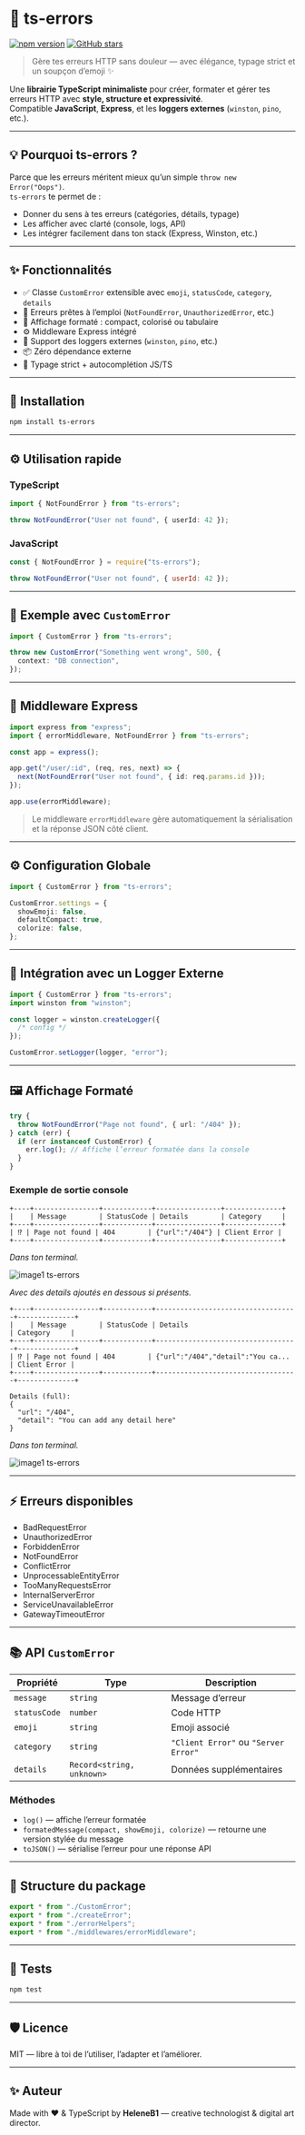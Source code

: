 # 🧱 ts-errors

[![npm version](https://img.shields.io/npm/v/ts-errors)](https://www.npmjs.com/package/ts-errors)
[![GitHub stars](https://img.shields.io/github/stars/Heleneb1/ts-errors?style=social)](https://github.com/Heleneb1/ts-errors)

> Gère tes erreurs HTTP sans douleur — avec élégance, typage strict et un soupçon d’emoji ✨

Une **librairie TypeScript minimaliste** pour créer, formater et gérer tes erreurs HTTP avec **style, structure et expressivité**.  
Compatible **JavaScript**, **Express**, et les **loggers externes** (`winston`, `pino`, etc.).

---

## 💡 Pourquoi ts-errors ?

Parce que les erreurs méritent mieux qu’un simple `throw new Error("Oops")`.  
`ts-errors` te permet de :

- Donner du sens à tes erreurs (catégories, détails, typage)
- Les afficher avec clarté (console, logs, API)
- Les intégrer facilement dans ton stack (Express, Winston, etc.)

---

## ✨ Fonctionnalités

- ✅ Classe `CustomError` extensible avec `emoji`, `statusCode`, `category`, `details`
- 🎯 Erreurs prêtes à l’emploi (`NotFoundError`, `UnauthorizedError`, etc.)
- 🎨 Affichage formaté : compact, colorisé ou tabulaire
- ⚙️ Middleware Express intégré
- 🔌 Support des loggers externes (`winston`, `pino`, etc.)
- 📦 Zéro dépendance externe
- 🧠 Typage strict + autocomplétion JS/TS

---

## 🚀 Installation

```bash
npm install ts-errors
```

---

## ⚙️ Utilisation rapide

### TypeScript

```ts
import { NotFoundError } from "ts-errors";

throw NotFoundError("User not found", { userId: 42 });
```

### JavaScript

```js
const { NotFoundError } = require("ts-errors");

throw NotFoundError("User not found", { userId: 42 });
```

---

## 🧩 Exemple avec `CustomError`

```ts
import { CustomError } from "ts-errors";

throw new CustomError("Something went wrong", 500, {
  context: "DB connection",
});
```

---

## 🧰 Middleware Express

```ts
import express from "express";
import { errorMiddleware, NotFoundError } from "ts-errors";

const app = express();

app.get("/user/:id", (req, res, next) => {
  next(NotFoundError("User not found", { id: req.params.id }));
});

app.use(errorMiddleware);
```

> Le middleware `errorMiddleware` gère automatiquement la sérialisation et la réponse JSON côté client.

---

## ⚙️ Configuration Globale

```ts
import { CustomError } from "ts-errors";

CustomError.settings = {
  showEmoji: false,
  defaultCompact: true,
  colorize: false,
};
```

---

## 🔌 Intégration avec un Logger Externe

```ts
import { CustomError } from "ts-errors";
import winston from "winston";

const logger = winston.createLogger({
  /* config */
});

CustomError.setLogger(logger, "error");
```

---

## 🖼️ Affichage Formaté

```ts
try {
  throw NotFoundError("Page not found", { url: "/404" });
} catch (err) {
  if (err instanceof CustomError) {
    err.log(); // Affiche l’erreur formatée dans la console
  }
}
```

### Exemple de sortie console

```
+----+----------------+------------+----------------+--------------+
|    | Message        | StatusCode | Details        | Category     |
+----+----------------+------------+----------------+--------------+
| ⁉️ | Page not found | 404        | {"url":"/404"} | Client Error |
+----+----------------+------------+----------------+--------------+
```

_Dans ton terminal._

![image1 ts-errors](assets/image1.png)

_Avec des details ajoutés en dessous si présents._

```
+----+----------------+------------+-----------------------------------+--------------+
|    | Message        | StatusCode | Details                           | Category     |
+----+----------------+------------+-----------------------------------+--------------+
| ⁉️ | Page not found | 404        | {"url":"/404","detail":"You ca... | Client Error |
+----+----------------+------------+-----------------------------------+--------------+

Details (full):
{
  "url": "/404",
  "detail": "You can add any detail here"
}
```

_Dans ton terminal._

![image1 ts-errors](assets/image2.png)

---

## ⚡ Erreurs disponibles

- BadRequestError
- UnauthorizedError
- ForbiddenError
- NotFoundError
- ConflictError
- UnprocessableEntityError
- TooManyRequestsError
- InternalServerError
- ServiceUnavailableError
- GatewayTimeoutError

---

## 📚 API `CustomError`

| Propriété    | Type                      | Description                          |
| ------------ | ------------------------- | ------------------------------------ |
| `message`    | `string`                  | Message d’erreur                     |
| `statusCode` | `number`                  | Code HTTP                            |
| `emoji`      | `string`                  | Emoji associé                        |
| `category`   | `string`                  | `"Client Error"` ou `"Server Error"` |
| `details`    | `Record<string, unknown>` | Données supplémentaires              |

### Méthodes

- `log()` — affiche l’erreur formatée
- `formatedMessage(compact, showEmoji, colorize)` — retourne une version stylée du message
- `toJSON()` — sérialise l’erreur pour une réponse API

---

## 🧱 Structure du package

```ts
export * from "./CustomError";
export * from "./createError";
export * from "./errorHelpers";
export * from "./middlewares/errorMiddleware";
```

---

## 🧪 Tests

```bash
npm test
```

---

## 🛡️ Licence

MIT — libre à toi de l’utiliser, l’adapter et l’améliorer.

---

## ✨ Auteur

Made with ❤️ & TypeScript by **HeleneB1** — creative technologist & digital art director.
